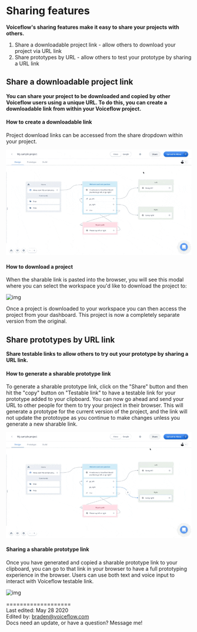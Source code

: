 # Sharing features
<b>Voiceflow's sharing features make it easy to share your projects with others.</b>

1. Share a downloadable project link - allow others to download your project via URL link
2. Share prototypes by URL - allow others to test your prototype by sharing a URL link

## Share a downloadable project link
<b>You can share your project to be downloaded and copied by other Voiceflow users using a unique URL. To do this, you can create a downloadable link from within your Voiceflow project.</b>

#### How to create a downloadable link
Project download links can be accessed from the share dropdown within your project.

![img](../GIFs/Features/create-downloadlink.gif)

#### How to download a project
When the sharable link is pasted into the browser, you will see this modal where you can select the workspace you'd like to download the project to:

![img](https://gblobscdn.gitbook.com/assets%2F-LgK_X2m6IAIYcINBjCj%2F-M79Nr39pQLNwzrZVp6c%2F-M79OokEDSnUBXGrzq6f%2Fimage.png?alt=media&token=38962532-83ba-4d1c-afcc-7dd1e49e036f)

‌Once a project is downloaded to your workspace you can then access the project from your dashboard. 
This project is now a completely separate version from the original.

## Share prototypes by URL link
<b>Share testable links to allow others to try out your prototype by sharing a URL link.</b>

#### How to generate a sharable prototype link
To generate a sharable prototype link, click on the "Share" button and then hit the "copy" button on "Testable link" to have a testable link for your prototype added to your clipboard. 
You can now go ahead and send your URL to other people for them to try your project in their browser. This will generate a prototype for the current version of the project, and the link will
not update the prototoype as you continue to make changes unless you generate a new sharable link.

![img](../GIFs/Features/share-testlink.gif)

#### Sharing a sharable prototype link
Once you have generated and copied a sharable prototype link to your clipboard, you can go to that link in your browser to have a full prototyping experience in the browser.
Users can use both text and voice input to interact with Voiceflow testable link.

![img](https://gblobscdn.gitbook.com/assets%2F-LgK_X2m6IAIYcINBjCj%2F-M79Exo1zBVXjBUva2j5%2F-M79GgE2q-awjEgMdaQG%2Fimage.png?alt=media&token=8c832ed3-255d-41ef-b1bc-2e187a1c565f)


===================
<br>
Last edited: May 28 2020 <br>
Edited by: braden@voiceflow.com <br>
Docs need an update, or have a question?  Message me!